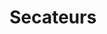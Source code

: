 ---
layout: item
title: Secateurs
item-id: 5329
datatable: true
id: 5329
name: "Secateurs"
members: true
lowalch: 2
highalch: 3
examine: "Good for pruning away diseased leaves."
monsters:
  - id: 3114
    name: "Farmer"
    members: false
    combat_level: 7
    wiki_url: "https://oldschool.runescape.wiki/w/Farmer"
    drops:
      - quantity: "1"
        rarity: 0.0078125
    image: "https://oldschool.runescape.wiki/images/3/3d/Farmer.png?1e65e"
---